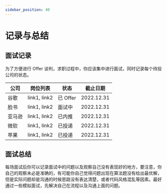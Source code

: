 ```yaml
---
sidebar_position: 40
---
```


# 记录与总结

## 面试记录

为了方便进行 Offer 谈判，求职过程中，你应该集中进行面试，同时记录每个待投公司的状态。

| 公司   | 岗位列表   |  状态  | 截止日期 | 
|------- | ------     |  ----  | ------   |
| 谷歌 | link1, link2 |  已 Offer| 2022.12.31 |
| 脸书 | link1, link2 |  面试中| 2022.12.31 |
| 亚马逊 | link1, link2 |  已内推| 2022.12.31 |
| 微软 | link1, link2 |  已投递| 2022.12.31 |
| 苹果 | link1, link2 |  已投递| 2022.12.31 |

## 面试总结

每场面试后你可以记录面试中的问题以及观察自己没有表现好的地方，要注意，你自己的观察未必是准确的，有可能你自己觉得问题出现在算法题没有给出最优解，但是实际问题却是沟通的时候思路没有表达清楚，或者代码风格混乱等因素。最好通过一些模拟面试，先解决自己在流程以及沟通上面的问题。
